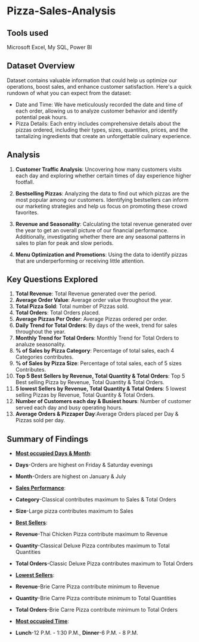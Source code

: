 # Pizza-Sales-Analysis

## Tools used 
Microsoft Excel, My SQL, Power BI

## Dataset Overview

Dataset contains valuable information that could help us optimize our operations, boost sales, and enhance customer satisfaction. Here's a quick rundown of what you can expect from the dataset:
- Date and Time: We have meticulously recorded the date and time of each order, allowing us to analyze customer behavior and identify potential peak hours.
- Pizza Details: Each entry includes comprehensive details about the pizzas ordered, including their types, sizes, quantities, prices, and the tantalizing ingredients that create an unforgettable culinary experience.

## Analysis



1. **Customer Traffic Analysis**: Uncovering how many customers visits each day and exploring  whether certain times of day experience higher footfall. 

2. **Bestselling Pizzas**: Analyzing the data to find out which pizzas are the most popular among our customers. Identifying bestsellers can inform our marketing strategies and help us focus on promoting these crowd favorites.

3. **Revenue and Seasonality**: Calculating  the total revenue generated over the year to get an overall picture of our financial performance. Additionally, investigating  whether there are any seasonal patterns in sales to plan for peak and slow periods.

4. **Menu Optimization and Promotions**: Using the data to identify pizzas that are underperforming or receiving little attention. 

## Key Questions Explored

1. **Total Revenue**: Total Revenue generated over the period.
2. **Average Order Value**: Average order value throughout the year.
3. **Total Pizza Sold**: Total number of Pizzas sold.
4. **Total Orders**: Total Orders placed.
5. **Average Pizzas Per Order**: Average Pizzas ordered per order.
6. **Daily Trend for Total Orders**: By days of the week, trend for sales throughout the year.
7. **Monthly Trend for Total Orders**: Monthly Trend for Total Orders to analuze seasonality.
8. **% of Sales by Pizza Category**: Percentage of total sales, each 4 Categories contributes.
9. **% of Sales by Pizza Size**: Percentage of total sales, each of 5 sizes Contributes.
10. **Top 5 Best Sellers by Revenue, Total Quantity & Total Orders**: Top 5 Best selling Pizza by Revenue, Total Quantity & Total Orders.
11. **5 lowest Sellers by Revenue, Total Quantity & Total Orders**: 5 lowest selling Pizzas by Revenue, Total Quantity & Total Orders.
12. **Number of Customers each day & Busiest hours**: Number of customer served each day and busy operating hours.
13. **Average Orders & Pizzaper Day**:Average Orders placed per Day & Pizzas sold per day.



## Summary of Findings

- <u>**Most occupied Days & Month**</u>: 

- **Days**-Orders are highest on Friday & Saturday evenings 
- **Month**-Orders are highest on January & July

- <u>**Sales Performance**</u>: 

- **Category**-Classical contributes maximum to Sales & Total Orders 
- **Size**-Large pizza contributes maximum to Sales

- <u>**Best Sellers**</u>: 

- **Revenue**-Thai Chicken Pizza contribute maximum to Revenue 
- **Quantity**-Classical Deluxe Pizza contributes maximum to Total Quantities 
- **Total Orders**-Classic Deluxe Pizza contributes maximum to Total Orders

- <u>**Lowest Sellers**</u>:

- **Revenue**-Brie Carre Pizza contribute minimum to Revenue 
- **Quantity**-Brie Carre Pizza contribute minimum to Total Quantities 
- **Total Orders**-Brie Carre Pizza contribute minimum to Total Orders

- <u>**Most occupied Time**</u>:
- **Lunch**-12 P.M. - 1:30 P.M., **Dinner**-6 P.M. - 8 P.M.
